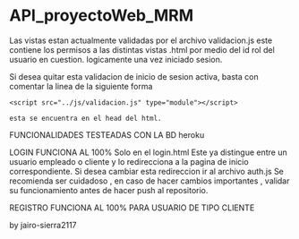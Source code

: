# API_proyectoWeb_MRM

Las vistas estan actualmente validadas por el archivo validacion.js
este contiene los permisos a las distintas vistas .html
por medio del id rol del usuario en cuestion.
logicamente una vez iniciado sesion.

Si desea quitar esta validacion de inicio de sesion activa, basta con comentar la linea de la siguiente forma

    <script src="../js/validacion.js" type="module"></script>

    esta se encuentra en el head del html.

FUNCIONALIDADES TESTEADAS CON LA BD heroku

LOGIN
FUNCIONA AL 100%
Solo en el login.html
Este ya distingue entre un usuario empleado o cliente y lo redirecciona a la pagina de inicio correspondiente.
Si desea cambiar esta redireccion ir al archivo auth.js
Se recomienda ser cuidadoso , en caso de hacer cambios importantes , validar su funcionamiento antes de hacer push al repositorio.

REGISTRO
FUNCIONA AL 100% PARA USUARIO DE TIPO CLIENTE

by jairo-sierra2117

